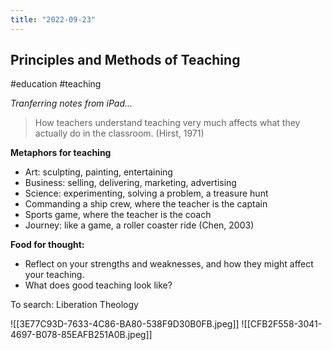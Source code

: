 ```yaml
---
title: "2022-09-23"
---
```

## Principles and Methods of Teaching
#education #teaching 

*Tranferring notes from iPad...*

> How teachers understand teaching very much affects what they actually do in the classroom. (Hirst, 1971)

**Metaphors for teaching**
- Art: sculpting, painting, entertaining
- Business: selling, delivering, marketing, advertising
- Science: experimenting, solving a problem, a treasure hunt
- Commanding a ship crew, where the teacher is the captain
- Sports game, where the teacher is the coach
- Journey: like a game, a roller coaster ride
(Chen, 2003)

**Food for thought:**
- Reflect on your strengths and weaknesses, and how they might affect your teaching.
- What does good teaching look like?

To search: Liberation Theology

![[3E77C93D-7633-4C86-BA80-538F9D30B0FB.jpeg]]
![[CFB2F558-3041-4697-B078-85EAFB251A0B.jpeg]]
